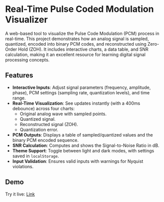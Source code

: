 # Real-Time Pulse Coded Modulation Visualizer

A web-based tool to visualize the Pulse Code Modulation (PCM) process in real-time. This project demonstrates how an analog signal is sampled, quantized, encoded into binary PCM codes, and reconstructed using Zero-Order Hold (ZOH). It includes interactive charts, a data table, and SNR calculation, making it an excellent resource for learning digital signal processing concepts.


## Features

- **Interactive Inputs**: Adjust signal parameters (frequency, amplitude, phase), PCM settings (sampling rate, quantization levels), and time range.
- **Real-Time Visualization**: See updates instantly (with a 400ms debounce) across four charts:
  - Original analog wave with sampled points.
  - Quantized signal.
  - Reconstructed signal (ZOH).
  - Quantization error.
- **PCM Outputs**: Displays a table of sampled/quantized values and the binary PCM encoded sequence.
- **SNR Calculation**: Computes and shows the Signal-to-Noise Ratio in dB.
- **Theme Support**: Toggle between light and dark modes, with settings saved in `localStorage`.
- **Input Validation**: Ensures valid inputs with warnings for Nyquist violations.

## Demo

Try it live: [Link](https://pulse-code-modulation.netlify.app) <!-- Replace with actual link if hosted -->
